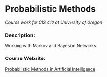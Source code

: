 # Probabilistic Methods
*Course work for CIS 410 at University of Oregon*

### Description:
Working with Markov and Bayesian Networks.

### Course Website:
<a href=" https://www.cs.uoregon.edu/Classes/16S/cis410pm/" target="_blank">Probabilistic Methods in Artificial Intelligence</a>
